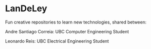 # LanDeLey
Fun creative repositories to learn new technologies, shared between:

Andre Santiago Correia:
UBC Computer Engineering Student

Leonardo Reis:
UBC Electrical Engineering Student

